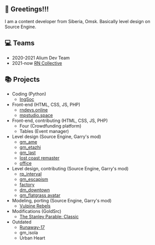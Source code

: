 ## 👋 Greetings!!!
I am a content developer from Siberia, Omsk. Basically level design on Source Engine. 

## 💻 Teams
* 2020-2021 Alium Dev Team
* 2021-now [RN Collective](https://github.com/rndevs-online)

## 📚 Projects
* Coding (Python)
  + [IngSoc](https://github.com/przyleskii/FaceAnalyzerTgBot "FaceAnalyzerTgBot")  
* Front-end (HTML, CSS, JS, PHP)
  + [rndevs.online](https://rndevs.online/ "rndevs.online")  
  + [mpstudio.space](https://mpstudio.space/ "mpstudio.space") 
* Front-end, contributing (HTML, CSS, JS, PHP) 
  + Four (Crowdfunding platform)
  + Tables (Event manager)
* Level design (Source Engine, Garry's mod)
  + [gm_ame](https://steamcommunity.com/sharedfiles/filedetails/?id=2846083653 "gm_ame") 
  + [gm_etazhi](https://steamcommunity.com/sharedfiles/filedetails/?id=2653675807 "gm_etazhi") 
  + [gm_last](https://steamcommunity.com/sharedfiles/filedetails/?id=2595975992 "gm_last") 
  + [lost coast remaster](https://steamcommunity.com/sharedfiles/filedetails/?id=2775618622 "lost coast remaster") 
  + [office](https://steamcommunity.com/sharedfiles/filedetails/?id=2813241700 "office") 
* Level design, contributing (Source Engine, Garry's mod)
  + [rp_interval](https://steamcommunity.com/sharedfiles/filedetails/?id=2862487762 "rp_interval") 
  + [gm_escapism](https://steamcommunity.com/sharedfiles/filedetails/?id=2824816295 "gm_escapism") 
  + [factory](https://steamcommunity.com/sharedfiles/filedetails/?id=2813956565 "factory") 
  + [dm_downtown](https://steamcommunity.com/sharedfiles/filedetails/?id=2745795047 "dm_downtown") 
  + [gm_flatgrass avatar](https://steamcommunity.com/sharedfiles/filedetails/?id=2698116222 "gm_flatgrass avatar") 
* Modeling, porting (Source Engine, Garry's mod)
  + [Vulpine Rebels](https://steamcommunity.com/sharedfiles/filedetails/?id=2744621694 "Vulpine Rebels") 
* Modifications (GoldSrc)
  + [The Stanley Parable: Classic](https://www.moddb.com/mods/the-stanley-parable-classic)
* Outdated
  + [Runaway-17](https://www.moddb.com/mods/runaway-seventeen "Runaway-17") 
  + gm_isola
  + Urban Heart
